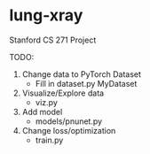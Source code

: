 # lung-xray
Stanford CS 271 Project

TODO:
1. Change data to PyTorch Dataset
    - Fill in dataset.py MyDataset
2. Visualize/Explore data
    - viz.py
3. Add model
    - models/pnunet.py
4. Change loss/optimization
    - train.py
